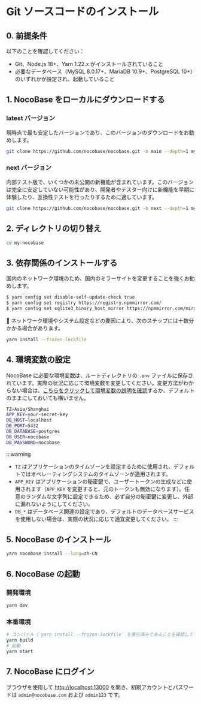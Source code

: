 # Git ソースコードのインストール

## 0. 前提条件

以下のことを確認してください：

- Git、Node.js 18+、Yarn 1.22.x がインストールされていること
- 必要なデータベース（MySQL 8.0.17+、MariaDB 10.9+、PostgreSQL 10+）のいずれかが設定され、起動していること

## 1. NocoBase をローカルにダウンロードする

### latest バージョン

現時点で最も安定したバージョンであり、このバージョンのダウンロードをお勧めします。

```bash
git clone https://github.com/nocobase/nocobase.git -b main --depth=1 my-nocobase
```

### next バージョン

内部テスト版で、いくつかの未公開の新機能が含まれています。このバージョンは完全に安定していない可能性があり、開発者やテスター向けに新機能を早期に体験したり、互換性テストを行ったりするために適しています。

```bash
git clone https://github.com/nocobase/nocobase.git -b next --depth=1 my-nocobase
```

## 2. ディレクトリの切り替え

```bash
cd my-nocobase
```

## 3. 依存関係のインストールする

国内のネットワーク環境のため、国内のミラーサイトを変更することを強くお勧めします。

```bash
$ yarn config set disable-self-update-check true
$ yarn config set registry https://registry.npmmirror.com/
$ yarn config set sqlite3_binary_host_mirror https://npmmirror.com/mirrors/sqlite3/
```

📢 ネットワーク環境やシステム設定などの要因により、次のステップには十数分かかる場合があります。

```bash
yarn install --frozen-lockfile
```

## 4. 環境変数の設定

NocoBase に必要な環境変数は、ルートディレクトリの `.env` ファイルに保存されています。実際の状況に応じて環境変数を変更してください。変更方法がわからない場合は、[こちらをクリックして環境変数の説明を確認](../env.md)するか、デフォルトのままにしておいても構いません。

```bash
TZ=Asia/Shanghai
APP_KEY=your-secret-key
DB_HOST=localhost
DB_PORT=5432
DB_DATABASE=postgres
DB_USER=nocobase
DB_PASSWORD=nocobase
```

:::warning
- `TZ` はアプリケーションのタイムゾーンを設定するために使用され、デフォルトではオペレーティングシステムのタイムゾーンが適用されます。
- `APP_KEY` はアプリケーションの秘密鍵で、ユーザートークンの生成などに使用されます（`APP_KEY` を変更すると、元のトークンも無効になります）。任意のランダムな文字列に設定できるため、必ず自分の秘密鍵に変更し、外部に漏れないようにしてください。
- `DB_*` はデータベース関連の設定であり、デフォルトのデータベースサービスを使用しない場合は、実際の状況に応じて適宜変更してください。
:::

## 5. NocoBase のインストール

```bash
yarn nocobase install --lang=zh-CN
```

## 6. NocoBase の起動

### 開発環境

```bash
yarn dev
```

### 本番環境

```bash
# コンパイル（`yarn install --frozen-lockfile` を実行済みであることを確認してください）
yarn build
# 起動
yarn start
```

## 7. NocoBase にログイン

ブラウザを使用して [http://localhost:13000](http://localhost:13000) を開き、初期アカウントとパスワードは `admin@nocobase.com` および `admin123` です。

